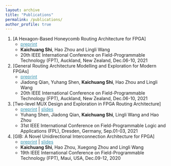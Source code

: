 ```yaml
---
layout: archive
title: "Publications"
permalink: /publications/
author_profile: true
---
```

1. [A Hexagon-Based Honeycomb Routing Architecture for FPGA]
   * <a href="/publications/honeycomb.pdf" style="color:#3793ae">preprint</a>
   * **Kaichuang Shi**, Hao Zhou and Lingli Wang
   * 20th IEEE International Conference on Field-Programmable Technology (FPT), Auckland, New Zealand, Dec.06-10, 2021
2. [General Routing Architecture Modelling and Exploration for Modern FPGAs]
   * <a href="/publications/GRB.pdf" style="color:#3793ae">preprint</a>
   * Jiadong Qian, Yuhang Shen, **Kaichuang Shi**, Hao Zhou and Lingli Wang
   * 20th IEEE International Conference on Field-Programmable Technology (FPT), Auckland, New Zealand, Dec.06-10, 2021
3. [Two-level MUX Design and Exploration in FPGA Routing Architecture]
   * <a href="/publications/Two-level MUX.pdf" style="color:#3793ae">preprint</a> \| <a href="/publications/Two level MUX.pdf" style="color:#3793ae">slides</a>
   * Yuhang Shen, Jiadong Qian, **Kaichuang Shi**, Lingli Wang and Hao Zhou
   * 31st IEEE International Conference on Field-Programmable Logic and Applications (FPL), Dresden, Germany, Sep.01-03, 2021
4. [GIB: A Novel Unidirectional Interconnection Architecture for FPGA]
   * <a href="/publications/GIB.pdf" style="color:#3793ae">preprint</a> \| <a href="/publications/GIB.slide.pdf" style="color:#3793ae">slides</a>
   * **Kaichuang Shi**, Hao Zhou, Xuegong Zhou and Lingli Wang
   * 19th IEEE International Conference on Field-Programmable Technology (FPT), Maui, USA, Dec.09-12, 2020
